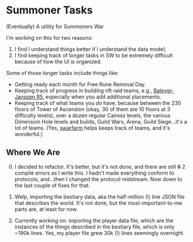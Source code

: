 #  Summoner Tasks

(Eventually) A utility for Summoners War

I'm working on this for two reasons:

1. I find I understand things better if I understand the data model;
2. I find keeping track of longer tasks in SW to be extremely difficult because of how the UI is organized.

Some of those longer tasks include things like:

* Getting ready each month for Free Rune Removal Day.
* Keeping track of progress in building rift raid teams, e.g., [Baleygr-Janssen R5](https://www.reddit.com/r/summonerswar/comments/dgyqsp/bj5_balegyr_janssen_r5_guide/), especially when you add additional placements.
* Keeping track of what teams you *do* have, because between the 230 floors of Tower of Ascension (okay, 30 of them are 10 floors at 3 difficulty levels), over a dozen regular Caiross levels, the various Dimension Hole levels and builds, Guild Wars, Arena, Guild Siege…it's a lot of teams. (Yes, [swarfarm](https://swarfarm.com) helps keeps track of teams, and it's wonderful.)

## Where We Are

0. I decided to refactor. It's better, but it's not done, and there are still ~~8~~ 2 compile errors as I write this. I hadn't made everything conform to protocols, and…then I changed the protocol midstream. Now down to the last couple of fixes for that.

1. Welp, importing the bestiary data, aka the half-million (!) line JSON file that describes the world. It's not done, but the most-important-to-me parts are, at least for now.

2. Currently working on: importing the player data file, which are the instances of the things described in the bestiary file, which is only ~190k lines. Yes, my player file grew 30k (!) lines seemingly overnight.

